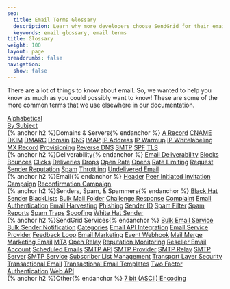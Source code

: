 ```yaml
---
seo:
  title: Email Terms Glossary
  description: Learn why more developers choose SendGrid for their email deliverability service to send transactional emails triggered by web apps. Get started for free
  keywords: email glossary, email terms
title: Glossary
weight: 100
layout: page
breadcrumbs: false
navigation:
  show: false
---
```

There are a lot of things to know about email. So, we wanted to help you know as much as you could possibly want to know! These are some of the more common terms that we use elsewhere in our documentation.

<div class="glossary-toggle">
    <div><a href="{{root_url}}/Glossary/index.html">Alphabetical</a></div>
    <div class="active"><a href="{{root_url}}/Glossary/subjects.html">By Subject</a></div>
</div>

<div class="row">
    <div class="col-md-4 glossary-section">
        {% anchor h2 %}Domains & Servers{% endanchor %}
        <a href="{{root_url}}/Glossary/a_record.html">A Record</a>
        <a href="{{root_url}}/Glossary/cname.html">CNAME</a>
        <a href="{{root_url}}/Glossary/dkim.html">DKIM</a>
        <a href="{{root_url}}/Glossary/dmarc.html">DMARC</a>
        <a href="{{root_url}}/Glossary/domain.html">Domain</a>
        <a href="{{root_url}}/Glossary/dns.html">DNS</a>
        <a href="{{root_url}}/Glossary/imap.html">IMAP</a>
        <a href="{{root_url}}/Glossary/ip_address.html">IP Address</a>
        <a href="{{root_url}}/Glossary/ip_warmup.html">IP Warmup</a>
        <a href="{{root_url}}/Glossary/ip_whitelabeling.html">IP Whitelabeling</a>
        <a href="{{root_url}}/Glossary/mx_record.html">MX Record</a>
        <a href="{{root_url}}/Glossary/provisioning.html">Provisioning</a>
        <a href="{{root_url}}/Glossary/reverse_dns.html">Reverse DNS</a>
        <a href="{{root_url}}/Glossary/smtp.html">SMTP</a>
        <a href="{{root_url}}/Glossary/spf.html">SPF</a>
        <a href="{{root_url}}/Glossary/tls.html">TLS</a>
    </div>
    <div class="col-md-4 glossary-section">
        {% anchor h2 %}Deliverability{% endanchor %}
    <a href="{{root_url}}/Glossary/email_deliverability.html">Email Deliverability</a>
        <a href="{{root_url}}/Glossary/blocks.html">Blocks</a>
        <a href="{{root_url}}/Glossary/bounces.html">Bounces</a>
        <a href="{{root_url}}/Glossary/clicks.html">Clicks</a>
        <a href="{{root_url}}/Glossary/deliveries.html">Deliveries</a>
        <a href="{{root_url}}/Glossary/drops.html">Drops</a>
        <a href="{{root_url}}/Glossary/open_rate.html">Open Rate</a>
        <a href="{{root_url}}/Glossary/opens.html">Opens</a>
        <a href="{{root_url}}/Glossary/rate_limiting.html">Rate Limiting</a>
        <a href="{{root_url}}/Glossary/request.html">Request</a>
        <a href="{{root_url}}/Glossary/sender_reputation.html">Sender Reputation</a>
        <a href="{{root_url}}/Glossary/spam.html">Spam</a>
        <a href="{{root_url}}/Glossary/throttling.html">Throttling</a>
        <a href="{{root_url}}/Glossary/undelivered_email.html">Undelivered Email</a>
    </div>
    <div class="col-md-4 glossary-section">
        {% anchor h2 %}Email{% endanchor %}
        <a href="{{root_url}}/Glossary/header.html">Header</a>
        <a href="{{root_url}}/Glossary/peer_invitations.html">Peer Initiated Invitation Campaign</a>
        <a href="{{root_url}}/Glossary/reconfirmation.html">Reconfirmation Campaign</a>
    </div>
</div>
<div class="row">
    <div class="col-md-4 glossary-section">
        {% anchor h2 %}Senders, Spam, & Spammers{% endanchor %}
        <a href="{{root_url}}/Glossary/black_hat_sender.html">Black Hat Sender</a>
        <a href="{{root_url}}/Glossary/blacklists.html">BlackLists</a>
        <a href="{{root_url}}/Glossary/bulk_mail_folder.html">Bulk Mail Folder</a>
        <a href="{{root_url}}/Glossary/challenge_response.html">Challenge Response</a>
        <a href="{{root_url}}/Glossary/complaint.html">Complaint</a>
        <a href="{{root_url}}/Glossary/email_authentication.html">Email Authentication</a>
        <a href="{{root_url}}/Glossary/email_harvesting.html">Email Harvesting</a>
        <a href="{{root_url}}/Glossary/phishing.html">Phishing</a>
        <a href="{{root_url}}/Glossary/sender_id.html">Sender ID</a>
        <a href="{{root_url}}/Glossary/spam_filter.html">Spam Filter</a>
        <a href="{{root_url}}/Glossary/spam_reports.html">Spam Reports</a>
        <a href="{{root_url}}/Glossary/spam_traps.html">Spam Traps</a>
        <a href="{{root_url}}/Glossary/spoofing.html">Spoofing</a>
        <a href="{{root_url}}/Glossary/white_hat_sender.html">White Hat Sender</a>
    </div>
    <div class="col-md-4 glossary-section">
        {% anchor h2 %}SendGrid Services{% endanchor %}
        <a href="{{root_url}}/Glossary/bulk_email_service.html">Bulk Email Service</a>
        <a href="{{root_url}}/Glossary/bulk_sender_notification.html">Bulk Sender Notification</a>
        <a href="{{root_url}}/Glossary/categories.html">Categories</a>
        <a href="{{root_url}}/Glossary/email_api_integration.html">Email API Integration</a>
        <a href="{{root_url}}/Glossary/email_service_provider.html">Email Service Provider</a>
        <a href="{{root_url}}/Glossary/feedback_loop.html">Feedback Loop</a>
        <a href="{{root_url}}/Glossary/email_marketing.html">Email Marketing</a>
        <a href="{{root_url}}/Glossary/event_webhook.html">Event Webhook</a>
        <a href="{{root_url}}/Glossary/mail_merge.html">Mail Merge</a>
        <a href="{{root_url}}/Glossary/marketing_email.html">Marketing Email</a>
        <a href="{{root_url}}/Glossary/mta.html">MTA</a>
        <a href="{{root_url}}/Glossary/openrelay.html">Open Relay</a>
        <a href="{{root_url}}/Glossary/reputation_monitoring.html">Reputation Monitoring</a>
        <a href="{{root_url}}/Glossary/reseller_email_account.html">Reseller Email Account</a>
        <a href="{{root_url}}/Glossary/scheduled_emails.html">Scheduled Emails</a>
        <a href="{{root_url}}/Glossary/smtp_api.html">SMTP API</a>
        <a href="{{root_url}}/Glossary/smtp_provider.html">SMTP Provider</a>
        <a href="{{root_url}}/Glossary/smtp_relay.html">SMTP Relay</a>
        <a href="{{root_url}}/Glossary/smtp_server.html">SMTP Server</a>
        <a href="{{root_url}}/Glossary/smtp_service.html">SMTP Service</a>
        <a href="{{root_url}}/Glossary/subscriber_list_management.html">Subscriber List Management</a>
        <a href="{{root_url}}/Glossary/tls.html">Transport Layer Security</a>
        <a href="{{root_url}}/Glossary/transactional_email.html">Transactional Email</a>
        <a href="{{root_url}}/Glossary/transactional_email_templates.html">Transactional Email Templates</a>
        <a href="{{root_url}}/Glossary/two_factor_authentication.html">Two Factor Authentication</a>
        <a href="{{root_url}}/Glossary/web_api.html">Web API</a>
    </div>
    <div class="col-md-4 glossary-section">
        {% anchor h2 %}Other{% endanchor %}
        <a href="{{root_url}}/Glossary/7_bit_encoding.html">7 bit (ASCII) Encoding</a>
    </div>
</div>
